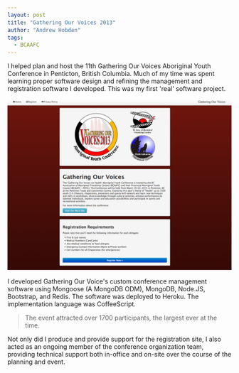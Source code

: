 ```yaml
---
layout: post
title: "Gathering Our Voices 2013"
author: "Andrew Hobden"
tags:
  - BCAAFC
---
```


I helped plan and host the 11th Gathering Our Voices Aboriginal Youth Conference in Penticton, British Columbia. Much of my time was spent learning proper software design and refining the management and registration software I developed. This was my first 'real' software project.

![The registration site.](/assets/images/2013/03/reg.png)

I developed Gathering Our Voice's custom conference management software using Mongoose (A MongoDB ODM), MongoDB, Node.JS, Bootstrap, and Redis. The software was deployed to Heroku. The implementation language was CoffeeScript.

> The event attracted over 1700 participants, the largest ever at the time.

Not only did I produce and provide support for the registration site, I also acted as an ongoing member of the conference organization team, providing technical support both in-office and on-site over the course of the planning and event.
